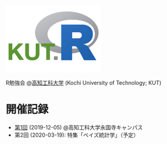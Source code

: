 <img src="logo/kut-R_logo.png" width="50%">

R勉強会 @[高知工科大学](https://www.kochi-tech.ac.jp/) (Kochi University of Technology; KUT) 




# 開催記録

- [第1回](kut_r_001.md) (2019-12-05) @高知工科大学永国寺キャンパス
- 第2回 (2020-03-19): 特集「ベイズ統計学」（予定）

